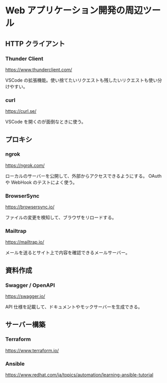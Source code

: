 # Web アプリケーション開発の周辺ツール


## HTTP クライアント

### Thunder Client

https://www.thunderclient.com/

VSCode の拡張機能。使い捨てたいリクエストも残したいリクエストも使い分けやすい。

### curl

https://curl.se/

VSCode を開くのが面倒なときに使う。

## プロキシ

### ngrok

https://ngrok.com/

ローカルのサーバーを公開して、外部からアクセスできるようにする。
OAuth や WebHook のテストによく使う。

### BrowserSync

https://browsersync.io/

ファイルの変更を検知して、ブラウザをリロードする。

### Mailtrap

https://mailtrap.io/

メールを送るとサイト上で内容を確認できるメールサーバー。

## 資料作成

### Swagger / OpenAPI

https://swagger.io/

API 仕様を記載して、ドキュメントやモックサーバーを生成できる。

## サーバー構築

### Terraform

https://www.terraform.io/

### Ansible

https://www.redhat.com/ja/topics/automation/learning-ansible-tutorial
